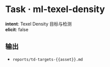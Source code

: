 # Task · ml-texel-density

**intent**: Texel Density 目标与检测  
**elicit**: false

## 输出

- `reports/td-targets-{{asset}}.md`
